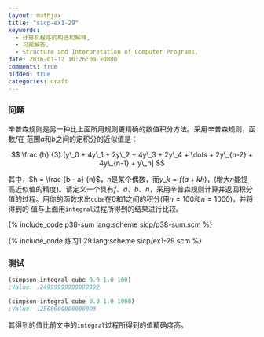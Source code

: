 ```yaml
---
layout: mathjax
title: "sicp-ex1-29"
keywords:
  - 计算机程序的构造和解释,
  - 习题解答,
  - Structure and Interpretation of Computer Programs,
date: 2016-01-12 10:26:09 +0800
comments: true
hidden: true
categories: draft
---
```


### 问题

辛普森规则是另一种比上面所用规则更精确的数值积分方法。采用辛普森规则，函数$f$在
范围$a$和$b$之间的定积分的近似值是：

$$
\frac {h} {3} [y\_0 + 4y\_1 + 2y\_2 + 4y\_3 + 2y\_4 + \dots + 2y\_{n-2} + 4y\_{n-1} + y\_n]
$$

其中，$h = \frac {b - a} {n}$，$n$是某个偶数，而$y\_k = f(a + kh)$，(增大$n$能提
高近似值的精度)。请定义一个具有$f$、$a$、$b$、$n$，采用辛普森规则计算并返回积分
值的过程。用你的函数求出`cube`在0和1之间的积分(用$n=100$和$n=1000$)，并将得到的
值与上面用`integral`过程所得到的结果进行比较。

{% include_code p38-sum lang:scheme sicp/p38-sum.scm %}

{% include_code 练习1.29 lang:scheme sicp/ex1-29.scm %}

### 测试

``` scheme
(simpson-integral cube 0.0 1.0 100)
;Value: .24999999999999992

(simpson-integral cube 0.0 1.0 1000)
;Value: .2500000000000003
```

其得到的值比前文中的`integral`过程所得到的值精确度高。
